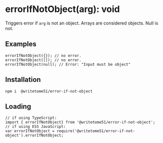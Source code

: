 # errorIfNotObject(arg): void

Triggers error if `arg` is not an object.  Arrays are considered objects.  Null is not.

## Examples
```
errorIfNotObject({}); // no error.
errorIfNotObject([]); // no error.
errorIfNotObject(null); // Error: "Input must be object"
```


## Installation
`npm i  @writetome51/error-if-not-object`

## Loading
```
// if using TypeScript:
import { errorIfNotObject} from '@writetome51/error-if-not-object';
// if using ES5 JavaScript:
var errorIfNotObject = require('@writetome51/error-if-not-object').errorIfNotObject;
```
